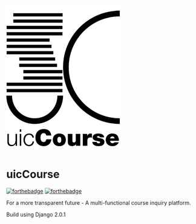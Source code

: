 ![uicCourse Logo](uC-s.png)

# uicCourse

[![forthebadge](https://forthebadge.com/images/badges/made-with-python.svg)](https://forthebadge.com) [![forthebadge](https://forthebadge.com/images/badges/designed-in-ms-paint.svg)](https://forthebadge.com)

For a more transparent future - A multi-functional course inquiry platform.



Build using Django 2.0.1

